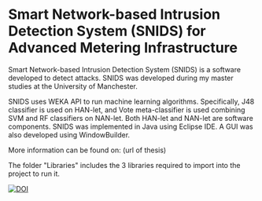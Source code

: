 # Smart Network-based Intrusion Detection System (SNIDS) for Advanced Metering Infrastructure
Smart Network-based Intrusion Detection System (SNIDS) is a software developed to detect attacks. SNIDS was developed during my master studies at the University of Manchester.

SNIDS uses WEKA API to run machine learning algorithms. Specifically, J48 classifier is used on HAN-let, and Vote meta-classifier is used combining SVM and RF classifiers on NAN-let. Both HAN-let and NAN-let are software components.
SNIDS was implemented in Java using Eclipse IDE. A GUI was also developed using WindowBuilder.

More information can be found on: (url of thesis)

The folder "Libraries" includes the 3 libraries required to import into the project to run it.

[![DOI](https://zenodo.org/badge/101434573.svg)](https://zenodo.org/badge/latestdoi/101434573)

